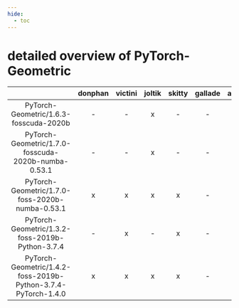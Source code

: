 ```yaml
---
hide:
  - toc
---
```


detailed overview of PyTorch-Geometric
======================================

| |donphan|victini|joltik|skitty|gallade|accelgor|swalot|doduo|
| :---: | :---: | :---: | :---: | :---: | :---: | :---: | :---: | :---: |
|PyTorch-Geometric/1.6.3-fosscuda-2020b|-|-|x|-|-|-|-|-|
|PyTorch-Geometric/1.7.0-fosscuda-2020b-numba-0.53.1|-|-|x|-|-|-|-|-|
|PyTorch-Geometric/1.7.0-foss-2020b-numba-0.53.1|x|x|x|x|-|-|x|x|
|PyTorch-Geometric/1.3.2-foss-2019b-Python-3.7.4|-|x|-|x|-|-|-|x|
|PyTorch-Geometric/1.4.2-foss-2019b-Python-3.7.4-PyTorch-1.4.0|x|x|x|x|-|-|-|x|
